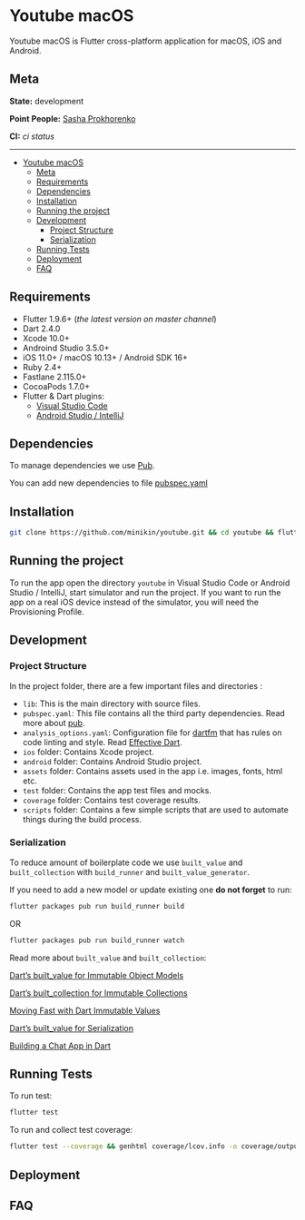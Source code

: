# Youtube macOS

Youtube macOS is Flutter cross-platform application for macOS, iOS and Android.

## Meta

**State:** development

**Point People:** [Sasha Prokhorenko](mailto:djminikin@gmail.com)

**CI:** _ci status_

---

- [Youtube macOS](#Youtube-macOS)
  - [Meta](#Meta)
  - [Requirements](#Requirements)
  - [Dependencies](#Dependencies)
  - [Installation](#Installation)
  - [Running the project](#Running-the-project)
  - [Development](#Development)
    - [Project Structure](#Project-Structure)
    - [Serialization](#Serialization)
  - [Running Tests](#Running-Tests)
  - [Deployment](#Deployment)
  - [FAQ](#FAQ)

## Requirements

- Flutter 1.9.6+ (_the latest version on master channel_)
- Dart 2.4.0
- Xcode 10.0+
- Androind Studio 3.5.0+
- iOS 11.0+ / macOS 10.13+ / Android SDK 16+
- Ruby 2.4+
- Fastlane 2.115.0+
- CocoaPods 1.7.0+
- Flutter & Dart plugins:
  - [Visual Studio Code](https://flutter.dev/docs/get-started/editor?tab=androidstudio)
  - [Android Studio / IntelliJ](https://flutter.dev/docs/get-started/editor?tab=vscode)

## Dependencies

To manage dependencies we use [Pub](https://pub.dartlang.org/).

You can add new dependencies to file [pubspec.yaml](https://github.com/minikin/youtube/blob/develop/pubspec.yaml)

## Installation

```bash
git clone https://github.com/minikin/youtube.git && cd youtube && flutter packages get
```

## Running the project

To run the app open the directory `youtube` in Visual Studio Code or Android Studio / IntelliJ, start simulator and run the project. If you want to run the app on a real iOS device instead of the simulator, you will need the Provisioning Profile.

## Development

### Project Structure

In the project folder, there are a few important files and directories :

- `lib`: This is the main directory with source files.
- `pubspec.yaml`: This file contains all the third party dependencies. Read more about [pub](https://pub.dartlang.org).
- `analysis_options.yaml`: Configuration file for [dartfm](https://github.com/dart-lang/dart_style#readme) that has rules on code linting and style. Read [Effective Dart](https://www.dartlang.org/guides/language/effective-dart).
- `ios` folder: Contains Xcode project.
- `android` folder: Contains Android Studio project.
- `assets` folder: Contains assets used in the app i.e. images, fonts, html etc.
- `test` folder: Contains the app test files and mocks.
- `coverage` folder: Contains test coverage results.
- `scripts` folder: Contains a few simple scripts that are used to automate things during the build process.

### Serialization

To reduce amount of boilerplate code we use `built_value` and `built_collection` with `build_runner` and `built_value_generator`.

If you need to add a new model or update existing one **do not forget** to run:

```bash
flutter packages pub run build_runner build
```

OR

```bash
flutter packages pub run build_runner watch
```

Read more about `built_value` and `built_collection`:

[Dart’s built_value for Immutable Object Models](https://medium.com/dartlang/darts-built-value-for-immutable-object-models-83e2497922d4)

[Dart’s built_collection for Immutable Collections](https://medium.com/dartlang/darts-built-collection-for-immutable-collections-db662f705eff)

[Moving Fast with Dart Immutable Values](https://medium.com/dartlang/moving-fast-with-dart-immutable-values-1e717925fafb)

[Dart’s built_value for Serialization](https://medium.com/dartlang/darts-built-value-for-serialization-f5db9d0f4159)

[Building a Chat App in Dart](https://medium.com/dartlang/building-a-chat-app-in-dart-815fcd0e5a31)

## Running Tests

To run test:

```sh
flutter test
```

To run and collect test coverage:

```sh
flutter test --coverage && genhtml coverage/lcov.info -o coverage/output/
```

## Deployment

## FAQ
